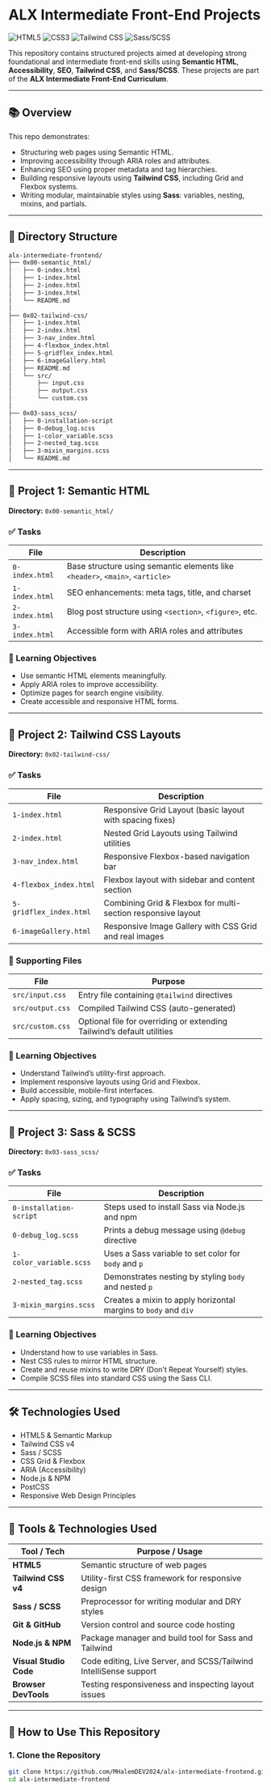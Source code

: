 # ALX Intermediate Front-End Projects
<p align="left">
  <img src="https://img.shields.io/badge/HTML5-E34F26?style=flat-square&logo=html5&logoColor=white" alt="HTML5"/>
  <img src="https://img.shields.io/badge/CSS3-1572B6?style=flat-square&logo=css3&logoColor=white" alt="CSS3"/>
  <img src="https://img.shields.io/badge/TailwindCSS-38B2AC?style=flat-square&logo=tailwind-css&logoColor=white" alt="Tailwind CSS"/>
  <img src="https://img.shields.io/badge/Sass-CC6699?style=flat-square&logo=sass&logoColor=white" alt="Sass/SCSS"/>
</p>

This repository contains structured projects aimed at developing strong foundational and intermediate front-end skills using **Semantic HTML**, **Accessibility**, **SEO**, **Tailwind CSS**, and **Sass/SCSS**. These projects are part of the **ALX Intermediate Front-End Curriculum**.

---

## 📚 Overview

This repo demonstrates:

- Structuring web pages using Semantic HTML.
- Improving accessibility through ARIA roles and attributes.
- Enhancing SEO using proper metadata and tag hierarchies.
- Building responsive layouts using **Tailwind CSS**, including Grid and Flexbox systems.
- Writing modular, maintainable styles using **Sass**: variables, nesting, mixins, and partials.

---

## 📁 Directory Structure

```txt
alx-intermediate-frontend/
├── 0x00-semantic_html/
│   ├── 0-index.html
│   ├── 1-index.html
│   ├── 2-index.html
│   ├── 3-index.html
│   └── README.md
│
├── 0x02-tailwind-css/
│   ├── 1-index.html
│   ├── 2-index.html
│   ├── 3-nav_index.html
│   ├── 4-flexbox_index.html
│   ├── 5-gridflex_index.html
│   ├── 6-imageGallery.html
│   ├── README.md
│   └── src/
│       ├── input.css
│       ├── output.css
│       └── custom.css
│
├── 0x03-sass_scss/
│   ├── 0-installation-script
│   ├── 0-debug_log.scss
│   ├── 1-color_variable.scss
│   ├── 2-nested_tag.scss
│   ├── 3-mixin_margins.scss
│   └── README.md

```

---

## 🔹 Project 1: Semantic HTML  

**Directory:** `0x00-semantic_html/`

### ✅ Tasks

| File           | Description                                                                  |
|----------------|------------------------------------------------------------------------------|
| `0-index.html` | Base structure using semantic elements like `<header>`, `<main>`, `<article>` |
| `1-index.html` | SEO enhancements: meta tags, title, and charset                              |
| `2-index.html` | Blog post structure using `<section>`, `<figure>`, etc.                      |
| `3-index.html` | Accessible form with ARIA roles and attributes                               |

### 🎯 Learning Objectives

- Use semantic HTML elements meaningfully.  
- Apply ARIA roles to improve accessibility.  
- Optimize pages for search engine visibility.  
- Create accessible and responsive HTML forms.

---

## 🔹 Project 2: Tailwind CSS Layouts  

**Directory:** `0x02-tailwind-css/`

### ✅ Tasks

| File                   | Description                                                             |
|------------------------|-------------------------------------------------------------------------|
| `1-index.html`         | Responsive Grid Layout (basic layout with spacing fixes)                |
| `2-index.html`         | Nested Grid Layouts using Tailwind utilities                            |
| `3-nav_index.html`     | Responsive Flexbox-based navigation bar                                 |
| `4-flexbox_index.html` | Flexbox layout with sidebar and content section                         |
| `5-gridflex_index.html`| Combining Grid & Flexbox for multi-section responsive layout            |
| `6-imageGallery.html`  | Responsive Image Gallery with CSS Grid and real images                  |

### 📂 Supporting Files

| File             | Purpose                                                                 |
|------------------|-------------------------------------------------------------------------|
| `src/input.css`  | Entry file containing `@tailwind` directives                            |
| `src/output.css` | Compiled Tailwind CSS (auto-generated)                                  |
| `src/custom.css` | Optional file for overriding or extending Tailwind’s default utilities  |

### 🎯 Learning Objectives

- Understand Tailwind’s utility-first approach.  
- Implement responsive layouts using Grid and Flexbox.  
- Build accessible, mobile-first interfaces.  
- Apply spacing, sizing, and typography using Tailwind’s system.

---

## 🔹 Project 3: Sass & SCSS  

**Directory:** `0x03-sass_scss/`

### ✅ Tasks

| File                    | Description                                                   |
|-------------------------|---------------------------------------------------------------|
| `0-installation-script` | Steps used to install Sass via Node.js and npm                |
| `0-debug_log.scss`      | Prints a debug message using `@debug` directive               |
| `1-color_variable.scss` | Uses a Sass variable to set color for `body` and `p`          |
| `2-nested_tag.scss`     | Demonstrates nesting by styling `body` and nested `p`         |
| `3-mixin_margins.scss`  | Creates a mixin to apply horizontal margins to `body` and `div`|

### 🎯 Learning Objectives

- Understand how to use variables in Sass.  
- Nest CSS rules to mirror HTML structure.  
- Create and reuse mixins to write DRY (Don't Repeat Yourself) styles.  
- Compile SCSS files into standard CSS using the Sass CLI.

---

## 🛠️ Technologies Used

- HTML5 & Semantic Markup  
- Tailwind CSS v4  
- Sass / SCSS  
- CSS Grid & Flexbox  
- ARIA (Accessibility)  
- Node.js & NPM  
- PostCSS  
- Responsive Web Design Principles

---

## 🧰 Tools & Technologies Used

| Tool / Tech            | Purpose / Usage                                                     |
|------------------------|---------------------------------------------------------------------|
| **HTML5**              | Semantic structure of web pages                                     |
| **Tailwind CSS v4**    | Utility-first CSS framework for responsive design                   |
| **Sass / SCSS**        | Preprocessor for writing modular and DRY styles                     |
| **Git & GitHub**       | Version control and source code hosting                             |
| **Node.js & NPM**      | Package manager and build tool for Sass and Tailwind                |
| **Visual Studio Code** | Code editing, Live Server, and SCSS/Tailwind IntelliSense support   |
| **Browser DevTools**   | Testing responsiveness and inspecting layout issues                 |

---

## 🚀 How to Use This Repository

### 1. Clone the Repository

```bash
git clone https://github.com/MHalemDEV2024/alx-intermediate-frontend.git
cd alx-intermediate-frontend
